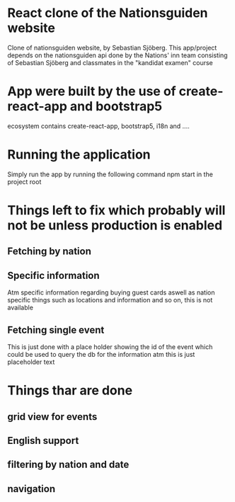# React clone of the Nationsguiden website

Clone of nationsguiden website, by Sebastian Sjöberg. This app/project depends on the nationsguiden api done by the Nations' inn team
consisting of Sebastian Sjöberg and classmates in the "kandidat examen" course

# App were built by the use of create-react-app and bootstrap5

ecosystem contains create-react-app, bootstrap5, i18n and ....

# Running the application

Simply run the app by running the following command
npm start
in the project root

# Things left to fix which probably will not be unless production is enabled

## Fetching by nation

## Specific information

Atm specific information regarding buying guest cards aswell as nation specific things such as locations and information and so on, this is not available

## Fetching single event

This is just done with a place holder showing the id of the event which could be used to query the db for the information atm this is just placeholder text

# Things thar are done

## grid view for events

## English support

## filtering by nation and date

## navigation
